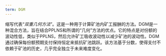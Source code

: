 ```yaml
---
term: DGM
---
```


缩写代表“*双重几何方法*”。这是一种用于计算矿池内矿工报酬的方法。DGM是一种混合方法，旨在结合PPLNS和所谓的“几何”方法的优点。它的特点是对份额的波动性低，类似于PPLNS，然后允许矿工吸收波动性以减少矿池的波动性。DGM通过确保每份额预期支付保持恒定来抵抗矿池跳跃。该方法基于分数，使得支付不依赖于矿池的历史，几乎完全独立于未来难度变化。